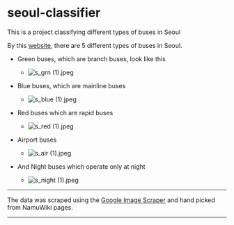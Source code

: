 # seoul-classifier
This is a project classifying different types of buses in Seoul

By this [website](https://english.visitkorea.or.kr/enu/TRP/TP_ENG_8_1_1.jsp), there are 5 different types of buses in Seoul.

- Green buses, which are branch buses, look like this
    - ![s_grn (1).jpeg](attachment:351fb18e-f484-4353-95ba-1530d2ca94bf.jpeg)

- Blue buses, which are mainline buses
    - ![s_blue (1).jpeg](attachment:0cc7751e-0f69-4f0c-a0f5-3f88e1e8cd07.jpeg)

- Red buses which are rapid buses
    - ![s_red (1).jpeg](attachment:1061b413-15bf-44fb-885b-a3bbe3a76d06.jpeg)

- Airport buses
    - ![s_air (1).jpeg](attachment:55805c58-0b71-4e31-b339-3214b2b316e3.jpeg)

- And Night buses which operate only at night
    - ![s_night (1).jpeg](attachment:6c898ea5-af8f-462c-924e-ce3c94fb265f.jpeg)

---------------------------------------------------------------------------------------------------------------------------------------------------------------
The data was scraped using the [Google Image Scraper](https://github.com/ohyicong/Google-Image-Scraper) and hand picked from NamuWiki pages.

---------------------------------------------------------------------------------------------------------------------------------------------------------------
